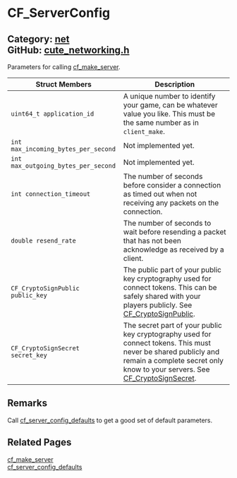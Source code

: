 [](../header.md ':include')

# CF_ServerConfig

Category: [net](https://github.com/RandyGaul/cute_framework/blob/master/docs/api_reference?id=net)  
GitHub: [cute_networking.h](https://github.com/RandyGaul/cute_framework/blob/master/include/cute_networking.h)  
---

Parameters for calling [cf_make_server](https://github.com/RandyGaul/cute_framework/blob/master/docs/net/cf_make_server.md).

Struct Members | Description
--- | ---
`uint64_t application_id` | A unique number to identify your game, can be whatever value you like. This must be the same number as in `client_make`.
`int max_incoming_bytes_per_second` | Not implemented yet.
`int max_outgoing_bytes_per_second` | Not implemented yet.
`int connection_timeout` | The number of seconds before consider a connection as timed out when not receiving any packets on the connection.
`double resend_rate` | The number of seconds to wait before resending a packet that has not been acknowledge as received by a client.
`CF_CryptoSignPublic public_key` | The public part of your public key cryptography used for connect tokens. This can be safely shared with your players publicly. See [CF_CryptoSignPublic](https://github.com/RandyGaul/cute_framework/blob/master/docs/net/cf_cryptosignpublic.md).
`CF_CryptoSignSecret secret_key` | The secret part of your public key cryptography used for connect tokens. This must never be shared publicly and remain a complete secret only know to your servers. See [CF_CryptoSignSecret](https://github.com/RandyGaul/cute_framework/blob/master/docs/net/cf_cryptosignsecret.md).

## Remarks

Call [cf_server_config_defaults](https://github.com/RandyGaul/cute_framework/blob/master/docs/net/cf_server_config_defaults.md) to get a good set of default parameters.

## Related Pages

[cf_make_server](https://github.com/RandyGaul/cute_framework/blob/master/docs/net/cf_make_server.md)  
[cf_server_config_defaults](https://github.com/RandyGaul/cute_framework/blob/master/docs/net/cf_server_config_defaults.md)  
